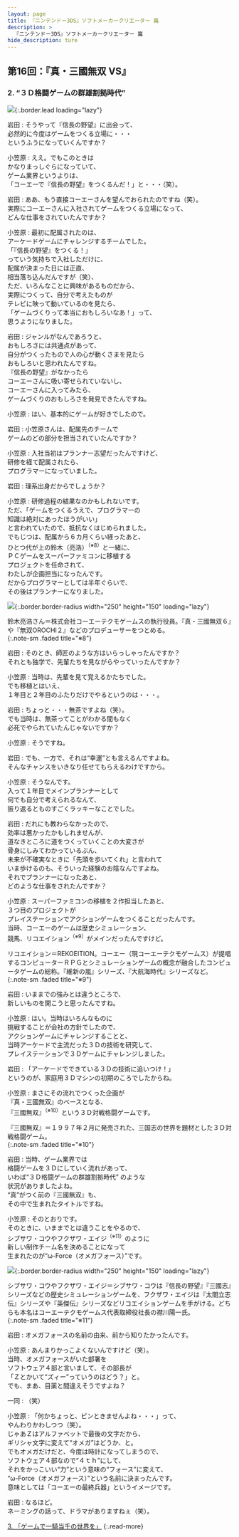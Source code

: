 ```yaml
---
layout: page
title: 『ニンテンドー3DS』ソフトメーカークリエーター 篇
description: >
  『ニンテンドー3DS』ソフトメーカークリエーター 篇
hide_description: ture
---
```


## 第16回：『真・三國無双 VS』

### 2. “３Ｄ格闘ゲームの群雄割拠時代”

![](/interviews/jp/3ds/creators/vol1/img/mainvisual2.jpg){:.border.lead loading="lazy"}

岩田
: そうやって『信長の野望』に出会って、<br>必然的に今度はゲームをつくる立場に・・・<br>というふうになっていくんですか？

小笠原
: ええ。でもこのときは<br>かなりまっしぐらになっていて、<br>ゲーム業界というよりは、<br>「コーエーで『信長の野望』をつくるんだ！」と・・・（笑）。

岩田
: ああ、もう直接コーエーさんを望んでおられたのですね（笑）。<br>実際にコーエーさんに入社されてゲームをつくる立場になって、<br>どんな仕事をされていたんですか？

小笠原
: 最初に配属されたのは、<br>アーケードゲームにチャレンジするチームでした。<br>「『信長の野望』をつくる！」<br>っていう気持ちで入社しただけに、<br>配属が決まった日には正直、<br>相当落ち込んだんですが（笑）、<br>ただ、いろんなことに興味があるものだから、<br>実際につくって、自分で考えたものが<br>テレビに映って動いているのを見たら、<br>「ゲームづくりって本当におもしろいなあ！」って、<br>思うようになりました。

岩田
: ジャンルがなんであろうと、<br>おもしろさには共通点があって、<br>自分がつくったもので人の心が動くさまを見たら<br>おもしろいと思われたんですね。<br>『信長の野望』がなかったら<br>コーエーさんに吸い寄せられていないし、<br>コーエーさんに入ってみたら、<br>ゲームづくりのおもしろさを発見できたんですね。

小笠原
: はい、基本的にゲームが好きでしたので。

岩田
: 小笠原さんは、配属先のチームで<br>ゲームのどの部分を担当されていたんですか？

小笠原
: 入社当初はプランナー志望だったんですけど、<br>研修を経て配属されたら、<br>プログラマーになっていました。

岩田
: 理系出身だからでしょうか？

小笠原
: 研修過程の結果なのかもしれないです。<br>ただ、「ゲームをつくるうえで、プログラマーの<br>知識は絶対にあったほうがいい」<br>と言われていたので、抵抗なくはじめられました。<br>でもじつは、配属から６カ月くらい経ったあと、<br>ひとつ代が上の鈴木（亮浩）<sup>（※8）</sup>と一緒に、<br>ＰＣゲームをスーパーファミコンに移植する<br>プロジェクトを任命されて、<br>わたしが企画担当になったんです。<br>だからプログラマーとしては半年ぐらいで、<br>その後はプランナーになりました。

![](/interviews/jp/3ds/creators/vol1/img/photo4.jpg){:.border.border-radius width="250" height="150" loading="lazy"}

鈴木亮浩さん＝株式会社コーエーテクモゲームスの執行役員。『真・三國無双６』や『無双OROCHI２』などのプロデューサーをつとめる。              
{:.note-sm .faded title="※8"}

岩田
: そのとき、師匠のような方はいらっしゃったんですか？<br>それとも独学で、先輩たちを見ながらやっていったんですか？

小笠原
: 当時は、先輩を見て覚えるかたちでした。<br>でも移植とはいえ、<br>１年目と２年目のふたりだけでやるというのは・・・。

岩田
: ちょっと・・・無茶ですよね（笑）。<br>でも当時は、無茶ってことがわかる間もなく<br>必死でやられていたんじゃないですか？

小笠原
: そうですね。

岩田
: でも、一方で、それは“幸運”とも言えるんですよね。<br>そんなチャンスをいきなり任せてもらえるわけですから。

小笠原
: そうなんです。<br>入って１年目でメインプランナーとして<br>何でも自分で考えられるなんて、<br>振り返るとものすごくラッキーなことでした。

岩田
: だれにも教わらなかったので、<br>効率は悪かったかもしれませんが、<br>道なきところに道をつくっていくことの大変さが<br>骨身にしみてわかっているぶん、<br>未来が不確実なときに「先頭を歩いてくれ」と言われて<br>いま歩けるのも、そういった経験のお陰なんですよね。<br>それでプランナーになったあと、<br>どのような仕事をされたんですか？

小笠原
: スーパーファミコンの移植を２作担当したあと、<br>３つ目のプロジェクトが<br>プレイステーションでアクションゲームをつくることだったんです。<br>当時、コーエーのゲームは歴史シミュレーション、<br>競馬、リコエイション<sup>（※9）</sup>がメインだったんですけど。

リコエイション＝REKOEITION。コーエー（現コーエーテクモゲームス）が提唱するコンピューターＲＰＧとシミュレーションゲームの概念が融合したコンピュータゲームの総称。『維新の嵐』シリーズ、『大航海時代』シリーズなど。              
{:.note-sm .faded title="※9"}

岩田
: いままでの強みとは違うところで、<br>新しいものを開こうと思ったんですね。

小笠原
: はい。当時はいろんなものに<br>挑戦することが会社の方針でしたので、<br>アクションゲームにチャレンジすることと、<br>当時アーケードで主流だった３Ｄの技術を研究して、<br>プレイステーションで３Ｄゲームにチャレンジしました。

岩田
: 「アーケードでできている３Ｄの技術に追いつけ！」<br>というのが、家庭用３Ｄマシンの初期のころでしたからね。

小笠原
: まさにその流れでつくった企画が<br>『真・三國無双』のベースとなる、<br>『三國無双』<sup>（※10）</sup>という３Ｄ対戦格闘ゲームです。

『三國無双』＝１９９７年２月に発売された、三国志の世界を題材とした３Ｄ対戦格闘ゲーム。              
{:.note-sm .faded title="※10"}

岩田
: 当時、ゲーム業界では<br>格闘ゲームを３Ｄにしていく流れがあって、<br>いわば“３Ｄ格闘ゲームの群雄割拠時代” のような<br>状況がありましたよね。<br>“真”がつく前の『三國無双』も、<br>その中で生まれたタイトルですね。

小笠原
: そのとおりです。<br>そのときに、いままでとは違うことをやるので、<br>シブサワ・コウやフクザワ・エイジ<sup>（※11）</sup>のように<br>新しい制作チーム名を決めることになって<br>生まれたのが“ω-Force（オメガフォース）”です。

![](/interviews/jp/3ds/creators/vol1/img/photo5.jpg){:.border.border-radius width="250" height="150" loading="lazy"}

シブサワ・コウやフクザワ・エイジ＝シブサワ・コウは『信長の野望』『三國志』シリーズなどの歴史シミュレーションゲームを、フクザワ・エイジは『太閤立志伝』シリーズや『英傑伝』シリーズなどリコエイションゲームを手がける。どちらも本名はコーエーテクモゲームス代表取締役社長の襟川陽一氏。              
{:.note-sm .faded title="※11"}

岩田
: オメガフォースの名前の由来、前から知りたかったんです。

小笠原
: あんまりかっこよくないんですけど（笑）。<br>当時、オメガフォースがいた部署を<br>ソフトウェア４部と言いまして、その部長が<br>「Ｚとかいて“ズィー”っていうのはどう？」と。<br>でも、まあ、目薬と間違えそうですよね？

一同
: （笑）

小笠原
: 「何かちょっと、ピンときませんよね・・・」って、<br>やんわりかわしつつ（笑）。<br>じゃあＺはアルファベットで最後の文字だから、<br>ギリシャ文字に変えて“オメガ”はどうか、と。<br>でもオメガだけだと、今度は時計になってしまうので、<br>ソフトウェア４部なので“４ｔｈ”にして、<br>それをかっこいい“力”という意味の“フォース”に変えて、<br>“ω-Force（オメガフォース）”という名前に決まったんです。<br>意味としては「コーエーの最終兵器」というイメージです。

岩田
: なるほど。<br>ネーミングの話って、ドラマがありますねぇ（笑）。

[3. 「ゲームで一騎当千の世界を」](3.md)
{:.read-more}

